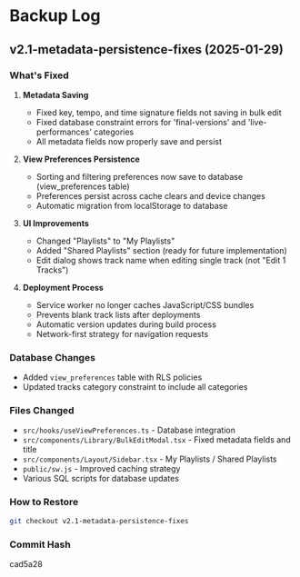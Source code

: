 # Backup Log

## v2.1-metadata-persistence-fixes (2025-01-29)

### What's Fixed
1. **Metadata Saving**
   - Fixed key, tempo, and time signature fields not saving in bulk edit
   - Fixed database constraint errors for 'final-versions' and 'live-performances' categories
   - All metadata fields now properly save and persist

2. **View Preferences Persistence**
   - Sorting and filtering preferences now save to database (view_preferences table)
   - Preferences persist across cache clears and device changes
   - Automatic migration from localStorage to database

3. **UI Improvements**
   - Changed "Playlists" to "My Playlists"
   - Added "Shared Playlists" section (ready for future implementation)
   - Edit dialog shows track name when editing single track (not "Edit 1 Tracks")

4. **Deployment Process**
   - Service worker no longer caches JavaScript/CSS bundles
   - Prevents blank track lists after deployments
   - Automatic version updates during build process
   - Network-first strategy for navigation requests

### Database Changes
- Added `view_preferences` table with RLS policies
- Updated tracks category constraint to include all categories

### Files Changed
- `src/hooks/useViewPreferences.ts` - Database integration
- `src/components/Library/BulkEditModal.tsx` - Fixed metadata fields and title
- `src/components/Layout/Sidebar.tsx` - My Playlists / Shared Playlists
- `public/sw.js` - Improved caching strategy
- Various SQL scripts for database updates

### How to Restore
```bash
git checkout v2.1-metadata-persistence-fixes
```

### Commit Hash
cad5a28